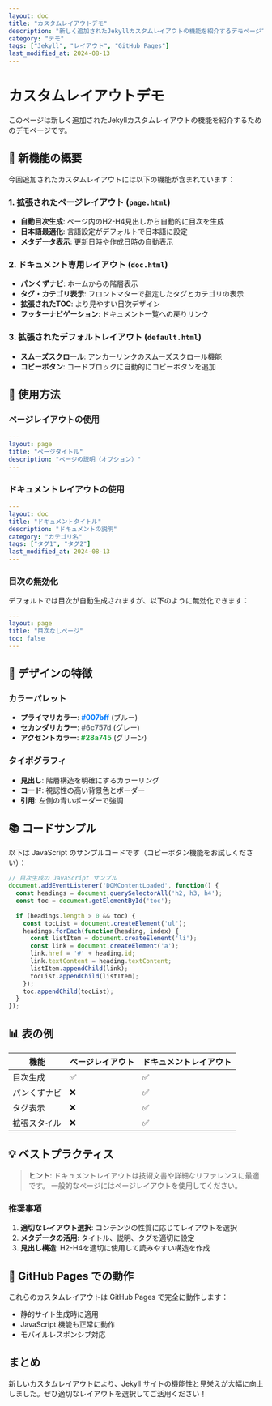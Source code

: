 ```yaml
---
layout: doc
title: "カスタムレイアウトデモ"
description: "新しく追加されたJekyllカスタムレイアウトの機能を紹介するデモページです"
category: "デモ"
tags: ["Jekyll", "レイアウト", "GitHub Pages"]
last_modified_at: 2024-08-13
---
```


# カスタムレイアウトデモ

このページは新しく追加されたJekyllカスタムレイアウトの機能を紹介するためのデモページです。

## 🎯 新機能の概要

今回追加されたカスタムレイアウトには以下の機能が含まれています：

### 1. 拡張されたページレイアウト (`page.html`)

- **自動目次生成**: ページ内のH2-H4見出しから自動的に目次を生成
- **日本語最適化**: 言語設定がデフォルトで日本語に設定
- **メタデータ表示**: 更新日時や作成日時の自動表示

### 2. ドキュメント専用レイアウト (`doc.html`)

- **パンくずナビ**: ホームからの階層表示
- **タグ・カテゴリ表示**: フロントマターで指定したタグとカテゴリの表示
- **拡張されたTOC**: より見やすい目次デザイン
- **フッターナビゲーション**: ドキュメント一覧への戻りリンク

### 3. 拡張されたデフォルトレイアウト (`default.html`)

- **スムーズスクロール**: アンカーリンクのスムーズスクロール機能
- **コピーボタン**: コードブロックに自動的にコピーボタンを追加

## 📝 使用方法

### ページレイアウトの使用

```yaml
---
layout: page
title: "ページタイトル"
description: "ページの説明（オプション）"
---
```

### ドキュメントレイアウトの使用

```yaml
---
layout: doc
title: "ドキュメントタイトル"
description: "ドキュメントの説明"
category: "カテゴリ名"
tags: ["タグ1", "タグ2"]
last_modified_at: 2024-08-13
---
```

### 目次の無効化

デフォルトでは目次が自動生成されますが、以下のように無効化できます：

```yaml
---
layout: page
title: "目次なしページ"
toc: false
---
```

## 🎨 デザインの特徴

### カラーパレット

- **プライマリカラー**: <span style="color: #007bff; font-weight: bold;">#007bff</span> (ブルー)
- **セカンダリカラー**: <span style="color: #6c757d; font-weight: bold;">#6c757d</span> (グレー)
- **アクセントカラー**: <span style="color: #28a745; font-weight: bold;">#28a745</span> (グリーン)

### タイポグラフィ

- **見出し**: 階層構造を明確にするカラーリング
- **コード**: 視認性の高い背景色とボーダー
- **引用**: 左側の青いボーダーで強調

## 📚 コードサンプル

以下は JavaScript のサンプルコードです（コピーボタン機能をお試しください）：

```javascript
// 目次生成の JavaScript サンプル
document.addEventListener('DOMContentLoaded', function() {
  const headings = document.querySelectorAll('h2, h3, h4');
  const toc = document.getElementById('toc');
  
  if (headings.length > 0 && toc) {
    const tocList = document.createElement('ul');
    headings.forEach(function(heading, index) {
      const listItem = document.createElement('li');
      const link = document.createElement('a');
      link.href = '#' + heading.id;
      link.textContent = heading.textContent;
      listItem.appendChild(link);
      tocList.appendChild(listItem);
    });
    toc.appendChild(tocList);
  }
});
```

## 📊 表の例

| 機能 | ページレイアウト | ドキュメントレイアウト |
|------|------------------|------------------------|
| 目次生成 | ✅ | ✅ |
| パンくずナビ | ❌ | ✅ |
| タグ表示 | ❌ | ✅ |
| 拡張スタイル | ❌ | ✅ |

## 💡 ベストプラクティス

> **ヒント**: ドキュメントレイアウトは技術文書や詳細なリファレンスに最適です。
> 一般的なページにはページレイアウトを使用してください。

### 推奨事項

1. **適切なレイアウト選択**: コンテンツの性質に応じてレイアウトを選択
2. **メタデータの活用**: タイトル、説明、タグを適切に設定
3. **見出し構造**: H2-H4を適切に使用して読みやすい構造を作成

## 🔧 GitHub Pages での動作

これらのカスタムレイアウトは GitHub Pages で完全に動作します：

- 静的サイト生成時に適用
- JavaScript 機能も正常に動作
- モバイルレスポンシブ対応

## まとめ

新しいカスタムレイアウトにより、Jekyll サイトの機能性と見栄えが大幅に向上しました。ぜひ適切なレイアウトを選択してご活用ください！